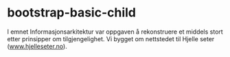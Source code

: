 # bootstrap-basic-child
I emnet Informasjonsarkitektur var oppgaven å rekonstruere et middels stort etter prinsipper om tilgjengelighet.
Vi bygget om nettstedet til Hjelle seter (www.hjelleseter.no).
